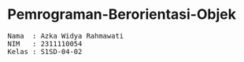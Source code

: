 # Pemrograman-Berorientasi-Objek

<pre>
Nama  : Azka Widya Rahmawati
NIM   : 2311110054
Kelas : S1SD-04-02
</pre>
